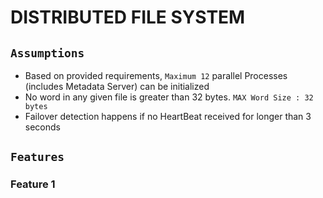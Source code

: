 # DISTRIBUTED FILE SYSTEM

## `Assumptions`
- Based on provided requirements, `Maximum 12` parallel Processes (includes Metadata Server) can be initialized
- No word in any given file is greater than 32 bytes. `MAX Word Size : 32 bytes`
- Failover detection happens if no HeartBeat received for longer than 3 seconds

## `Features`

### Feature 1
